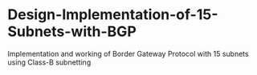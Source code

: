 # Design-Implementation-of-15-Subnets-with-BGP
Implementation  and working of Border Gateway Protocol with 15 subnets using Class-B subnetting
